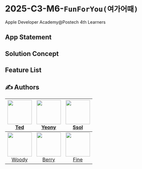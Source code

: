 # 2025-C3-M6-`FunForYou(여가어때)`
Apple Developer Academy@Postech 4th Learners

## App Statement

## Solution Concept

## Feature List


## ✍️ Authors

<div align="center">
  
| [<img src="https://github.com/user-attachments/assets/9ad83449-8bf6-4678-814b-190af094d106" width="80" height="80"/><br/>Ted](https://github.com/keon22han) | [<img src="https://github.com/user-attachments/assets/9ad83449-8bf6-4678-814b-190af094d106" width="80" height="80"/><br/>Yeony](https://github.com/keon22han) | [<img src="https://github.com/user-attachments/assets/9ad83449-8bf6-4678-814b-190af094d106" width="80" height="80"/><br/>Ssol](https://github.com/msseock) |
| :---: | :---: | :---: |
| [<img src="https://github.com/user-attachments/assets/9ad83449-8bf6-4678-814b-190af094d106" width="80" height="80"/><br/>Woody](https://github.com/keon22han) | [<img src="https://github.com/user-attachments/assets/9ad83449-8bf6-4678-814b-190af094d106" width="80" height="80"/><br/>Berry](https://github.com/keon22han) | [<img src="https://github.com/user-attachments/assets/9ad83449-8bf6-4678-814b-190af094d106" width="80" height="80"/><br/>Fine](https://github.com/keon22han) |

</div>
